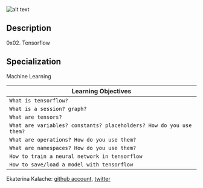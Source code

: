 ![alt text](https://holbertonintranet.s3.amazonaws.com/uploads/medias/2018/10/6f157fe3360e5ec1ceb6.jpg?X-Amz-Algorithm=AWS4-HMAC-SHA256&X-Amz-Credential=AKIARDDGGGOUXW7JF5MT%2F20190724%2Fus-east-1%2Fs3%2Faws4_request&X-Amz-Date=20190724T010251Z&X-Amz-Expires=86400&X-Amz-SignedHeaders=host&X-Amz-Signature=3c7355ba988738ab311204858e5ddff7d0e834296b79f181ebd099b9f223c4c1)
## Description
0x02. Tensorflow
## Specialization
Machine Learning

| Learning Objectives  |
| ---------------- |
|    `What is tensorflow?`   |
|    `What is a session? graph?`   |
|    `What are tensors?`   |
|    `What are variables? constants? placeholders? How do you use them?`   |
|    `What are operations? How do you use them?`   |
|    `What are namespaces? How do you use them?`   |
|    `How to train a neural network in tensorflow`   |
|    `How to save/load a model with tensorflow`   |

Ekaterina Kalache: [github account](https://github.com/KatyaKalache), [twitter](https://twitter.com/KatyaKalache)
